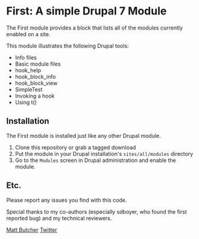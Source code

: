# First: A simple Drupal 7 Module

The First module provides a block that lists all of the modules currently 
enabled on a site.

This module illustrates the following Drupal tools:

  * Info files
  * Basic module files
  * hook_help
  * hook_block_info
  * hook_block_view
  * SimpleTest
  * Invoking a hook
  * Using t()

## Installation

The First module is installed just like any other Drupal module.

  1. Clone this repository or grab a tagged download
  2. Put the module in your Drupal installation's `sites/all/modules` directory
  3. Go to the `Modules` screen in Drupal administration and enable the module.

## Etc.

Please report any issues you find with this code.

Special thanks to my co-authors (especially sdboyer, who found the first
reported bug) and my technical reviewers.

[Matt Butcher](http://technosophos.com) 
[Twitter](http://twitter.com/technosophos)
